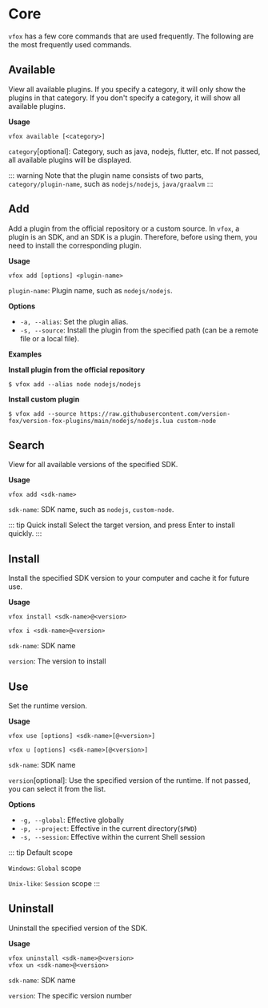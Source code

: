 # Core

`vfox` has a few core commands that are used frequently. The following are the most frequently used commands.

## Available

View all available plugins. If you specify a category, it will only show the plugins in that category. If you don't
specify a category, it will show all available plugins.

**Usage**

```shell
vfox available [<category>]
```

`category`[optional]: Category, such as java, nodejs, flutter, etc. If not passed, all available plugins will be
displayed.

::: warning
Note that the plugin name consists of two parts, `category/plugin-name`, such as `nodejs/nodejs`, `java/graalvm`
:::

## Add

Add a plugin from the official repository or a custom source. In `vfox`, a plugin is an SDK, and an SDK is a plugin.
Therefore, before using them, you need to install the corresponding plugin.

**Usage**

```shell
vfox add [options] <plugin-name>
```

`plugin-name`: Plugin name, such as `nodejs/nodejs`.

**Options**

- `-a, --alias`: Set the plugin alias.
- `-s, --source`: Install the plugin from the specified path (can be a remote file or a local file).

**Examples**

**Install plugin from the official repository**

```shell
$ vfox add --alias node nodejs/nodejs
```

**Install custom plugin**

```shell
$ vfox add --source https://raw.githubusercontent.com/version-fox/version-fox-plugins/main/nodejs/nodejs.lua custom-node
```

## Search

View for all available versions of the specified SDK.

**Usage**

```shell
vfox add <sdk-name>
```

`sdk-name`: SDK name, such as `nodejs`, `custom-node`.

::: tip Quick install
Select the target version, and press Enter to install quickly.
:::

## Install

Install the specified SDK version to your computer and cache it for future use.

**Usage**

```shell
vfox install <sdk-name>@<version>

vfox i <sdk-name>@<version>
```

`sdk-name`: SDK name

`version`: The version to install

## Use

Set the runtime version.

**Usage**

```shell
vfox use [options] <sdk-name>[@<version>]

vfox u [options] <sdk-name>[@<version>]
```

`sdk-name`: SDK name

`version`[optional]: Use the specified version of the runtime. If not passed, you can select it from the list.

**Options**

- `-g, --global`: Effective globally
- `-p, --project`: Effective in the current directory(`$PWD`)
- `-s, --session`: Effective within the current Shell session

::: tip Default scope

`Windows`: `Global` scope

`Unix-like`: `Session` scope
:::

## Uninstall

Uninstall the specified version of the SDK.

**Usage**

```shell
vfox uninstall <sdk-name>@<version>
vfox un <sdk-name>@<version>
```

`sdk-name`: SDK name

`version`: The specific version number

